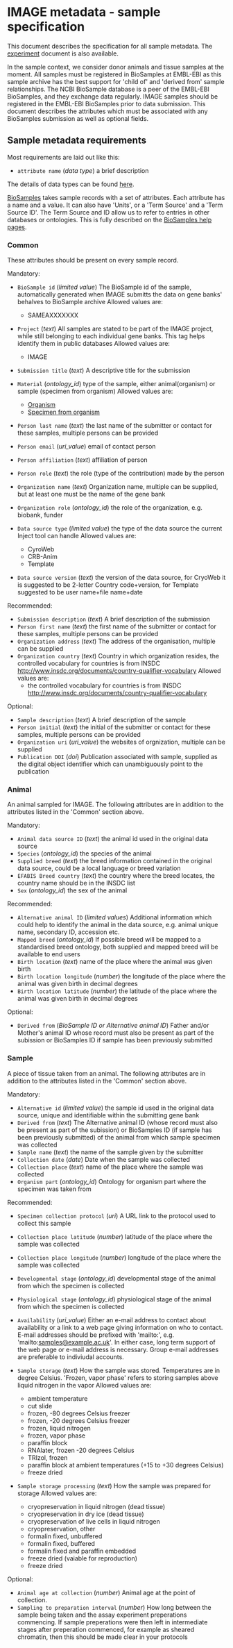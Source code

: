 # IMAGE metadata - sample specification

This document describes the specification for all sample metadata. The [experiment](image_experiment_metadata.md) document is also available. 

In the sample context, we consider donor animals and tissue samples at the moment. All samples must be registered in BioSamples at EMBL-EBI as this sample archive has the best support for 'child of' and 'derived from' sample relationships. The NCBI BioSample database is a peer of the EMBL-EBI BioSamples, and they exchange data regularly. IMAGE samples should be registered in the EMBL-EBI BioSamples prior to data submission. This document describes the attributes which must be associated with any BioSamples submission as well as optional fields.

## Sample metadata requirements

Most requirements are laid out like this:

 * `attribute name` (*data type*) a brief description

The details of data types can be found [here](image_data_type.md).

[BioSamples](http://www.ebi.ac.uk/biosamples) takes sample records with a set of attributes. Each attribute has a name and a value. It can also have 'Units', or a 'Term Source' and a 'Term Source ID'. The Term Source and ID allow us to refer to entries in other databases or ontologies. This is fully described on the [BioSamples help pages](http://www.ebi.ac.uk/biosamples/help/st_scd.html).


### Common

These attributes should be present on every sample record.

Mandatory:

  * `BioSample id` (*limited value*) The BioSample id of the sample, automatically generated when IMAGE submitts the data on gene banks' behalves to BioSample archive Allowed values are:
    * SAMEAXXXXXXX

  * `Project` (*text*) All samples are stated to be part of the IMAGE project, while still belonging to each individual gene banks. This tag helps identify them in public databases Allowed values are:
    * IMAGE

  * `Submission title` (*text*) A descriptive title for the submission
  * `Material` (*ontology_id*) type of the sample, either animal(organism) or sample (specimen from organism) Allowed values are:
    * [Organism](http://purl.obolibrary.org/obo/OBI_0100026)
    * [Specimen from organism](http://purl.obolibrary.org/obo/OBI_0001479)

  * `Person last name` (*text*) the last name of the submitter or contact for these samples, multiple persons can be provided
  * `Person email` (*uri_value*) email of contact person
  * `Person affiliation` (*text*) affiliation of person
  * `Person role` (*text*) the role (type of the contribution) made by the person
  * `Organization name` (*text*) Organization name, multiple can be supplied, but at least one must be the name of the gene bank
  * `Organization role` (*ontology_id*) the role of the organization, e.g. biobank, funder
  * `Data source type` (*limited value*) the type of the data source the current Inject tool can handle Allowed values are:
    * CyroWeb
    * CRB-Anim
    * Template

  * `Data source version` (*text*) the version of the data source, for CryoWeb it is suggested to be 2-letter Country code+version, for Template suggested to be user name+file name+date

Recommended:

  * `Submission description` (*text*) A brief description of the submission
  * `Person first name` (*text*) the first name of the submitter or contact for these samples, multiple persons can be provided
  * `Organization address` (*text*) The address of the organisation, multiple can be supplied
  * `Organization country` (*text*) Country in which organization resides, the controlled vocabulary for countries is from INSDC http://www.insdc.org/documents/country-qualifier-vocabulary Allowed values are:
    * the controlled vocabulary for countries is from INSDC http://www.insdc.org/documents/country-qualifier-vocabulary


Optional:

  * `Sample description` (*text*) A brief description of the sample
  * `Person initial` (*text*) the initial of the submitter or contact for these samples, multiple persons can be provided
  * `Organization uri` (*uri_value*) the websites of orgnization, multiple can be supplied
  * `Publication DOI` (*doi*) Publication associated with sample, supplied as the digital object identifier which can unambiguously point to the publication

### Animal

An animal sampled for IMAGE. The following attributes are in addition to the attributes listed in the 'Common' section above.

Mandatory:

  * `Animal data source ID` (*text*) the animal id used in the original data source
  * `Species` (*ontology_id*) the species of the animal
  * `Supplied breed` (*text*) the breed information contained in the original data source, could be a local language or breed variation
  * `EFABIS Breed country` (*text*) the country where the breed locates, the country name should be in the INSDC list
  * `Sex` (*ontology_id*) the sex of the animal

Recommended:

  * `Alternative animal ID` (*limited values*) Additional information which could help to identify the animal in the data source, e.g. animal unique name, secondary ID, accession etc.
  * `Mapped breed` (*ontology_id*) If possible breed will be mapped to a standardised breed ontology, both supplied and mapped breed will be available to end users
  * `Birth location` (*text*) name of the place where the animal was given birth
  * `Birth location longitude` (*number*) the longitude of the place where the animal was given birth in decimal degrees
  * `Birth location latitude` (*number*) the latitude of the place where the animal was given birth in decimal degrees

Optional:

  * `Derived from` (*BioSample ID or Alternative animal ID*) Father and/or Mother's animal ID whose record must also be present as part of the subission or BioSamples ID if sample has been previously submitted

### Sample

A piece of tissue taken from an animal. The following attributes are in addition to the attributes listed in the 'Common' section above.

Mandatory:

  * `Alternative id` (*limited value*) the sample id used in the original data source, unique and identifiable within the submitting gene bank
  * `Derived from` (*text*) The Alternative animal ID (whose record must also be present as part of the subission) or BioSamples ID (if sample has been previously submitted) of the animal from which sample specimen was collected
  * `Sample name` (*text*) the name of the sample given by the submitter
  * `Collection date` (*date*) Date when the sample was collected
  * `Collection place` (*text*) name of the place where the sample was collected
  * `Organism part` (*ontology_id*) Ontology for organism part where the specimen was taken from

Recommended:

  * `Specimen collection protocol` (*uri*) A URL link to the protocol used to collect this sample
  * `Collection place latitude` (*number*) latitude of the place where the sample was collected
  * `Collection place longitude` (*number*) longitude of the place where the sample was collected
  * `Developmental stage` (*ontology_id*) developmental stage of the animal from which the specimen is collected
  * `Physiological stage` (*ontology_id*) physiological stage of the animal from which the specimen is collected
  * `Availability` (*uri_value*) Either an e-mail address to contact about availability or a link to a web page giving information on who to contact. E-mail addresses should be prefixed with 'mailto:', e.g. 'mailto:samples@example.ac.uk'. In either case, long term support of the web page or e-mail address is necessary. Group e-mail addresses are preferable to indiviudal accounts.
  * `Sample storage` (*text*) How the sample was stored. Temperatures are in degree Celsius. 'Frozen, vapor phase' refers to storing samples above liquid nitrogen in the vapor Allowed values are:
    * ambient temperature
    * cut slide
    * frozen, -80 degrees Celsius freezer
    * frozen, -20 degrees Celsius freezer
    * frozen, liquid nitrogen
    * frozen, vapor phase
    * paraffin block
    * RNAlater, frozen -20 degrees Celsius
    * TRIzol, frozen
    * paraffin block at ambient temperatures (+15 to +30 degrees Celsius)
    * freeze dried

  * `Sample storage processing` (*text*) How the sample was prepared for storage Allowed values are:
    * cryopreservation in liquid nitrogen (dead tissue)
    * cryopreservation in dry ice (dead tissue)
    * cryopreservation of live cells in liquid nitrogen
    * cryopreservation, other
    * formalin fixed, unbuffered
    * formalin fixed, buffered
    * formalin fixed and paraffin embedded
    * freeze dried (vaiable for reproduction)
    * freeze dried


Optional:

  * `Animal age at collection` (*number*) Animal age at the point of collection.
  * `Sampling to preparation interval` (*number*) How long between the sample being taken and the assay experiment preperations commencing. If sample preperations were then left in intermediate stages after preperation commenced, for example as sheared chromatin, then this should be made clear in your protocols

